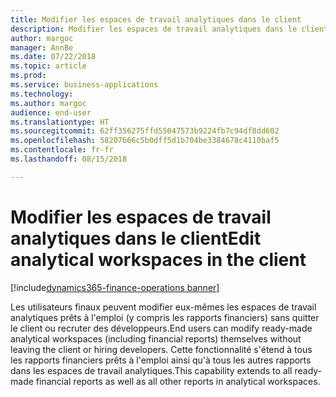 ```yaml
---
title: Modifier les espaces de travail analytiques dans le client
description: Modifier les espaces de travail analytiques dans le client
author: margoc
manager: AnnBe
ms.date: 07/22/2018
ms.topic: article
ms.prod: 
ms.service: business-applications
ms.technology: 
ms.author: margoc
audience: end-user
ms.translationtype: HT
ms.sourcegitcommit: 62ff356275ffd55047573b9224fb7c94df8dd602
ms.openlocfilehash: 58207666c5b0dff5d1b704be3384678c4110baf5
ms.contentlocale: fr-fr
ms.lasthandoff: 08/15/2018

---
```

#  <a name="edit-analytical-workspaces-in-the-client"></a><span data-ttu-id="c752e-103">Modifier les espaces de travail analytiques dans le client</span><span class="sxs-lookup"><span data-stu-id="c752e-103">Edit analytical workspaces in the client</span></span>

[!include[dynamics365-finance-operations banner](../includes/dynamics365-finance-operations.md)]



<span data-ttu-id="c752e-104">Les utilisateurs finaux peuvent modifier eux-mêmes les espaces de travail analytiques prêts à l'emploi (y compris les rapports financiers) sans quitter le client ou recruter des développeurs.</span><span class="sxs-lookup"><span data-stu-id="c752e-104">End users can modify ready-made analytical workspaces (including financial reports) themselves without leaving the client or hiring developers.</span></span> <span data-ttu-id="c752e-105">Cette fonctionnalité s'étend à tous les rapports financiers prêts à l'emploi ainsi qu'à tous les autres rapports dans les espaces de travail analytiques.</span><span class="sxs-lookup"><span data-stu-id="c752e-105">This capability extends to all ready-made financial reports as well as all other reports in analytical workspaces.</span></span>

